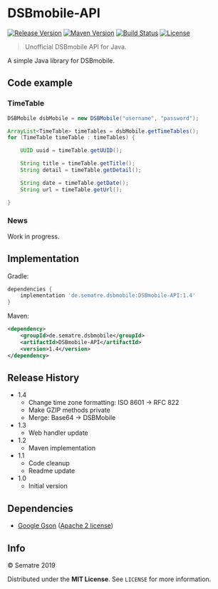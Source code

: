 # DSBmobile-API
[![Release Version][release-image]][release-url]
[![Maven Version][maven-image]][maven-url]
[![Build Status][travis-image]][travis-url]
[![License][license-image]][license-url]
> Unofficial DSBmobile API for Java.


A simple Java library for DSBmobile.

## Code example

### TimeTable
```java
DSBMobile dsbMobile = new DSBMobile("username", "password");

ArrayList<TimeTable> timeTables = dsbMobile.getTimeTables();
for (TimeTable timeTable : timeTables) {

	UUID uuid = timeTable.getUUID();

	String title = timeTable.getTitle();
	String detail = timeTable.getDetail();

	String date = timeTable.getDate();
	String url = timeTable.getUrl();

}
```

### News

Work in progress.

## Implementation
Gradle:
```gradle
dependencies {
	implementation 'de.sematre.dsbmobile:DSBmobile-API:1.4'
}
```

Maven:
```xml
<dependency>
	<groupId>de.sematre.dsbmobile</groupId>
	<artifactId>DSBmobile-API</artifactId>
	<version>1.4</version>
</dependency>
```

## Release History
* 1.4
	* Change time zone formatting: ISO 8601 -> RFC 822
	* Make GZIP methods private
	* Merge: Base64 -> DSBMobile
* 1.3
	* Web handler update
* 1.2
    * Maven implementation
* 1.1
    * Code cleanup
	* Readme update
* 1.0
    * Initial version

## Dependencies
- [Google Gson](https://github.com/google/gson) ([Apache 2 license](https://github.com/google/gson/blob/master/LICENSE))

## Info
© Sematre 2019

Distributed under the **MIT License**. See ``LICENSE`` for more information.

[release-image]: https://img.shields.io/github/release/Sematre/DSBmobile-API.svg?style=flat-square
[release-url]: https://github.com/Sematre/DSBmobile-API/releases

[maven-image]: https://img.shields.io/maven-central/v/de.sematre.dsbmobile/DSBmobile-API.svg?style=flat-square
[maven-url]: https://search.maven.org/artifact/de.sematre.dsbmobile/DSBmobile-API/

[travis-image]: https://img.shields.io/travis/com/Sematre/DSBmobile-API.svg?style=flat-square
[travis-url]: https://travis-ci.com/Sematre/DSBmobile-API

[license-image]: https://img.shields.io/github/license/Sematre/DSBmobile-API.svg?style=flat-square
[license-url]: https://github.com/Sematre/DSBmobile-API/blob/master/LICENSE